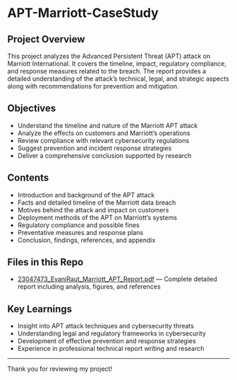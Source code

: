 # APT-Marriott-CaseStudy

## Project Overview  
This project analyzes the Advanced Persistent Threat (APT) attack on Marriott International. It covers the timeline, impact, regulatory compliance, and response measures related to the breach. The report provides a detailed understanding of the attack’s technical, legal, and strategic aspects along with recommendations for prevention and mitigation.

## Objectives  
- Understand the timeline and nature of the Marriott APT attack  
- Analyze the effects on customers and Marriott’s operations  
- Review compliance with relevant cybersecurity regulations  
- Suggest prevention and incident response strategies  
- Deliver a comprehensive conclusion supported by research  

## Contents  
- Introduction and background of the APT attack  
- Facts and detailed timeline of the Marriott data breach  
- Motives behind the attack and impact on customers  
- Deployment methods of the APT on Marriott’s systems  
- Regulatory compliance and possible fines  
- Preventative measures and response plans  
- Conclusion, findings, references, and appendix  

## Files in this Repo  
- [23047473_EvaniRaut_Marriott_APT_Report.pdf](23047473_EvaniRaut/23047473_EvaniRaut_Marriott_APT_Report.pdf) — Complete detailed report including analysis, figures, and references  

## Key Learnings  
- Insight into APT attack techniques and cybersecurity threats  
- Understanding legal and regulatory frameworks in cybersecurity  
- Development of effective prevention and response strategies  
- Experience in professional technical report writing and research  

---

Thank you for reviewing my project!
